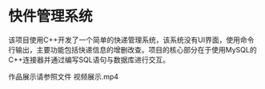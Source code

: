 # 快件管理系统


该项目使用C++开发了一个简单的快递管理系统，该系统没有UI界面，使用命令行输出，主要功能包括快递信息的增删改查。项目的核心部分在于使用MySQL的C++连接器并通过编写SQL语句与数据库进行交互。

作品展示请参照文件 视频展示.mp4